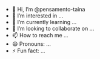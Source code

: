 - 👋 Hi, I’m @pensamento-taina
- 👀 I’m interested in ...
- 🌱 I’m currently learning ...
- 💞️ I’m looking to collaborate on ...
- 📫 How to reach me ...
- 😄 Pronouns: ...
- ⚡ Fun fact: ...

<!---
pensamento-taina/pensamento-taina is a ✨ special ✨ repository because its `README.md` (this file) appears on your GitHub profile.
You can click the Preview link to take a look at your changes.
--->
